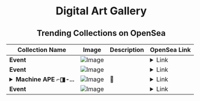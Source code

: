 <div align="center">

# Digital Art Gallery

## Trending Collections on OpenSea

| Collection Name                       | Image                                                                                     | Description                       | OpenSea Link                                                                                          |
|---------------------------------------|-------------------------------------------------------------------------------------------|-----------------------------------|--------------------------------------------------------------------------------------------------------|
| **Event** | ![Image](https://i.seadn.io/s/raw/files/fe15df8825b0cf5367e0da82c11ad713.jpg?w=500&auto=format?w=200&auto=format) |  | <details><summary>Link</summary>[Event](https://opensea.io/collection/event-32961)</details> |
| **Event** | ![Image](https://i.seadn.io/s/raw/files/fe15df8825b0cf5367e0da82c11ad713.jpg?w=500&auto=format?w=200&auto=format) |  | <details><summary>Link</summary>[Event](https://opensea.io/collection/event-32960)</details> |
| **<details><summary>Machine APE ⌐◨-...</summary>Machine APE ⌐◨-◨</details>** | ![Image](https://i.seadn.io/s/raw/files/605895b90d5720bf9235811fe404bed8.png?w=500&auto=format?w=200&auto=format) | 🔵 | <details><summary>Link</summary>[Machine APE ⌐◨-◨](https://opensea.io/collection/machine-ape-3)</details> |
| **Event** | ![Image](https://i.seadn.io/s/raw/files/fe15df8825b0cf5367e0da82c11ad713.jpg?w=500&auto=format?w=200&auto=format) |  | <details><summary>Link</summary>[Event](https://opensea.io/collection/event-32959)</details> |

</div>
